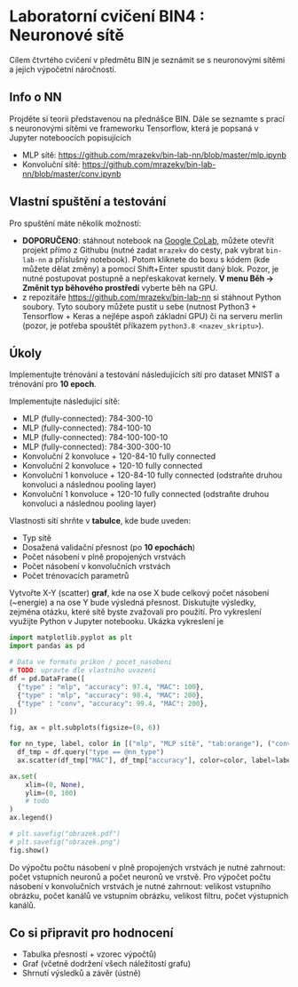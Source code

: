 # Laboratorní cvičení BIN4 : Neuronové sítě

Cílem čtvrtého cvičení v předmětu BIN je seznámit se s neuronovými sítěmi a jejich výpočetní náročností.

## Info o NN
Projděte si teorii představenou na přednášce BIN. Dále se seznamte s prací s neuronovými sítěmi ve frameworku Tensorflow, která je popsaná v Jupyter noteboocích popisujících 

* MLP sítě: https://github.com/mrazekv/bin-lab-nn/blob/master/mlp.ipynb
* Konvoluční sítě: https://github.com/mrazekv/bin-lab-nn/blob/master/conv.ipynb

## Vlastní spuštění a testování 
Pro spuštění máte několik možností:
* __DOPORUČENO__: stáhnout notebook na [Google CoLab](https://colab.research.google.com/notebook), můžete otevřít projekt přímo z Githubu (nutné zadat `mrazekv` do cesty, pak vybrat `bin-lab-nn` a příslušný notebook). Potom kliknete do boxu s kódem (kde můžete dělat změny) a pomocí Shift+Enter spustit daný blok. Pozor, je nutné postupovat postupně a nepřeskakovat kernely. __V menu Běh -> Změnit typ běhového prostředí__ vyberte běh na GPU.
* z repozitáře https://github.com/mrazekv/bin-lab-nn si stáhnout Python soubory. Tyto soubory můžete pustit u sebe (nutnost Python3 + Tensorflow + Keras a nejlépe aspoň základní GPU) či na serveru merlin (pozor, je potřeba spouštět příkazem `python3.8 <nazev_skriptu>`). 



## Úkoly 
Implementujte trénování a testování následujících sítí pro dataset MNIST a trénování pro __10 epoch__.

Implementujte následující sítě:
* MLP (fully-connected): 784-300-10
* MLP (fully-connected): 784-100-10
* MLP (fully-connected): 784-100-100-10
* MLP (fully-connected): 784-300-300-10
* Konvoluční 2 konvoluce + 120-84-10 fully connected
* Konvoluční 2 konvoluce + 120-10 fully connected
* Konvoluční 1 konvoluce + 120-84-10 fully connected (odstraňte druhou konvoluci a následnou pooling layer)
* Konvoluční 1 konvoluce + 120-10 fully connected (odstraňte druhou konvoluci a následnou pooling layer)

Vlastnosti sítí shrňte v __tabulce__, kde bude uveden:
* Typ sítě
* Dosažená validační přesnost (po __10 epochách__)
* Počet násobení v plně propojených vrstvách
* Počet násobení v konvolučních vrstvách
* Počet trénovacích parametrů

Vytvořte X-Y (scatter) __graf__, kde na ose X bude celkový počet násobení (~energie) a na ose Y bude výsledná přesnost. 
Diskutujte výsledky, zejména otázku, které sítě byste zvažovali pro použití. Pro vykreslení využijte Python v Jupyter notebooku. Ukázka vykreslení je

```py
import matplotlib.pyplot as plt
import pandas as pd

# Data ve formatu prikon / pocet_nasobeni
# TODO: upravte dle vlastniho uvazeni
df = pd.DataFrame([
  {"type" : "mlp", "accuracy": 97.4, "MAC": 100},
  {"type" : "mlp", "accuracy": 98.4, "MAC": 200},
  {"type" : "conv", "accuracy": 99.4, "MAC": 200},
])

fig, ax = plt.subplots(figsize=(8, 6))

for nn_type, label, color in [("mlp", "MLP sítě", "tab:orange"), ("conv", "Konvoluční sítě", "tab:blue")]:
  df_tmp = df.query("type == @nn_type")
  ax.scatter(df_tmp["MAC"], df_tmp["accuracy"], color=color, label=label)

ax.set(
    xlim=(0, None),
    ylim=(0, 100)
    # todo
)
ax.legend()

# plt.savefig("obrazek.pdf")
# plt.savefig("obrazek.png")
fig.show()
```


Do výpočtu počtu násobení v plně propojených vrstvách je nutné zahrnout: počet vstupních neuronů a počet neuronů ve vrstvě. Pro výpočet počtu násobení v konvolučních vrstvách je nutné zahrnout: velikost vstupního obrázku, počet kanálů ve vstupním obrázku, velikost filtru, počet výstupních kanálů. 


## Co si připravit pro hodnocení
* Tabulka přesností + vzorec výpočtů)
* Graf (včetně dodržení všech náležitostí grafu)
* Shrnutí výsledků a závěr (ústně)
